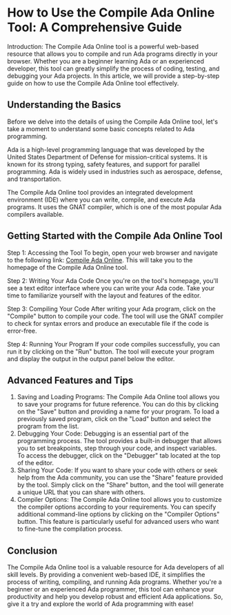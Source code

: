 How to Use the Compile Ada Online Tool: A Comprehensive Guide
=============================================================

Introduction: The Compile Ada Online tool is a powerful web-based resource that allows you to compile and run Ada programs directly in your browser. Whether you are a beginner learning Ada or an experienced developer, this tool can greatly simplify the process of coding, testing, and debugging your Ada projects. In this article, we will provide a step-by-step guide on how to use the Compile Ada Online tool effectively.

Understanding the Basics
------------------------

Before we delve into the details of using the Compile Ada Online tool, let's take a moment to understand some basic concepts related to Ada programming.

Ada is a high-level programming language that was developed by the United States Department of Defense for mission-critical systems. It is known for its strong typing, safety features, and support for parallel programming. Ada is widely used in industries such as aerospace, defense, and transportation.

The Compile Ada Online tool provides an integrated development environment (IDE) where you can write, compile, and execute Ada programs. It uses the GNAT compiler, which is one of the most popular Ada compilers available.

Getting Started with the Compile Ada Online Tool
------------------------------------------------

Step 1: Accessing the Tool To begin, open your web browser and navigate to the following link: [Compile Ada Online](https://www.onlinecalculatorsfree.com/tools/compile-ada-online.html). This will take you to the homepage of the Compile Ada Online tool.

Step 2: Writing Your Ada Code Once you're on the tool's homepage, you'll see a text editor interface where you can write your Ada code. Take your time to familiarize yourself with the layout and features of the editor.

Step 3: Compiling Your Code After writing your Ada program, click on the "Compile" button to compile your code. The tool will use the GNAT compiler to check for syntax errors and produce an executable file if the code is error-free.

Step 4: Running Your Program If your code compiles successfully, you can run it by clicking on the "Run" button. The tool will execute your program and display the output in the output panel below the editor.

Advanced Features and Tips
--------------------------

1. Saving and Loading Programs: The Compile Ada Online tool allows you to save your programs for future reference. You can do this by clicking on the "Save" button and providing a name for your program. To load a previously saved program, click on the "Load" button and select the program from the list.
2. Debugging Your Code: Debugging is an essential part of the programming process. The tool provides a built-in debugger that allows you to set breakpoints, step through your code, and inspect variables. To access the debugger, click on the "Debugger" tab located at the top of the editor.
3. Sharing Your Code: If you want to share your code with others or seek help from the Ada community, you can use the "Share" feature provided by the tool. Simply click on the "Share" button, and the tool will generate a unique URL that you can share with others.
4. Compiler Options: The Compile Ada Online tool allows you to customize the compiler options according to your requirements. You can specify additional command-line options by clicking on the "Compiler Options" button. This feature is particularly useful for advanced users who want to fine-tune the compilation process.

Conclusion
----------

The Compile Ada Online tool is a valuable resource for Ada developers of all skill levels. By providing a convenient web-based IDE, it simplifies the process of writing, compiling, and running Ada programs. Whether you're a beginner or an experienced Ada programmer, this tool can enhance your productivity and help you develop robust and efficient Ada applications. So, give it a try and explore the world of Ada programming with ease!